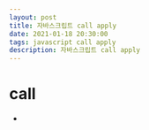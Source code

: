```yaml
---
layout: post
title: 자바스크립트 call apply
date: 2021-01-18 20:30:00
tags: javascript call apply
description: 자바스크립트 call apply
---
```


# call

-
